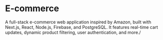 # E-commerce
A full-stack e-commerce web application inspired by Amazon, built with Next.js, React, Node.js, Firebase, and PostgreSQL. It features real-time cart updates, dynamic product filtering, user authentication, and more./
